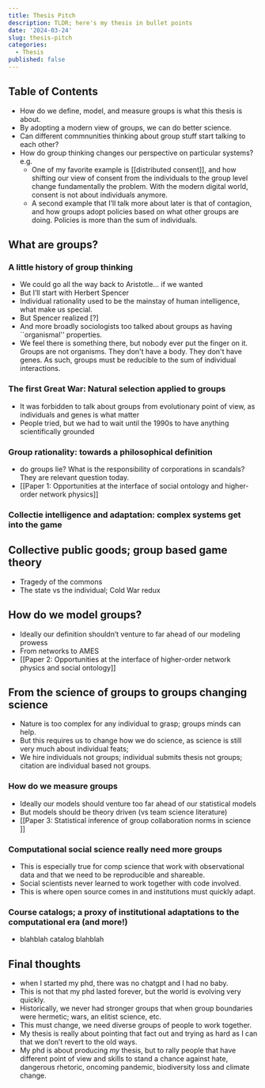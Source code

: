 ```yaml
---
title: Thesis Pitch
description: TLDR; here's my thesis in bullet points
date: '2024-03-24'
slug: thesis-pitch
categories:
  - Thesis
published: false
---
```


## Table of Contents


- How do we define, model, and measure groups is what this thesis is about.
- By adopting a modern view of groups, we can do better science.
- Can different commnunities thinking about group stuff start talking to each other?
- How do group thinking changes our perspective on particular systems? e.g. 
    - One of my favorite example is [[distributed consent]], and how shifting our view of consent from the individuals to the group level change fundamentally the problem. With the modern digital world, consent is not about individuals anymore.
    - A second example that I’ll talk more about later is that of contagion, and how groups adopt policies based on what other groups are doing. Policies is more than the sum of individuals.

## What are groups?

### A little history of group thinking

- We could go all the way back to Aristotle... if we wanted
- But I’ll start with Herbert Spencer
- Individual rationality used to be the mainstay of human intelligence, what make us special.
- But Spencer realized [?]
- And more broadly sociologists too talked about groups as having ``organismal'' properties. 
- We feel there is something there, but nobody ever put the finger on it. Groups are not organisms. They don't have a body. They don't have genes. As such, groups must be reducible to the sum of individual interactions.

### The first Great War: Natural selection applied to groups

- It was forbidden to talk about groups from evolutionary point of view, as individuals and genes is what matter
- People tried, but we had to wait until the 1990s to have anything scientifically grounded 

### Group rationality: towards a philosophical definition

- do groups lie? What is the responsibility of corporations in scandals? They are relevant question today.
- [[Paper 1: Opportunities at the interface of social ontology and higher-order network physics]]

### Collectie intelligence and adaptation: complex systems get into the game

## Collective public goods; group based game theory 

- Tragedy of the commons
- The state vs the individual; Cold War redux 

## How do we model groups?

- Ideally our definition shouldn’t venture to far ahead of our modeling prowess 
- From networks to AMES
- [[Paper 2: Opportunities at the interface of higher-order network physics and social ontology]]

## From the science of groups to groups changing science

- Nature is too complex for any individual to grasp; groups minds can help.
- But this requires us to change how we do science, as science is still very much about individual feats;
- We hire individuals not groups; individual submits thesis not groups; citation are individual based not groups.

### How do we measure groups 

- Ideally our models should venture too far ahead of our statistical models
- But models should be theory driven (vs team science literature)
- [[Paper 3: Statistical inference of group collaboration norms in science ]]


### Computational social science really need more groups

- This is especially true for comp science that work with observational data and that we need to be reproducible and shareable.
- Social scientists never learned to work together with code involved.
- This is where open source comes in and institutions must quickly adapt.

### Course catalogs; a proxy of institutional adaptations to the computational era (and more!)

- blahblah catalog blahblah

## Final thoughts
- when I started my phd, there was no chatgpt and I had no baby.
- This is not that my phd lasted forever, but the world is evolving very quickly.
- Historically, we never had stronger groups that when group boundaries were hermetic; wars, an elitist science, etc.
- This must change, we need diverse groups of people to work together.
- My thesis is really about pointing that fact out and trying as hard as I can that we don’t revert to the old ways.
- My phd is about producing _my_ thesis, but to rally people that have different point of view and skills to stand a chance against hate, dangerous rhetoric, oncoming pandemic, biodiversity loss and climate change.
